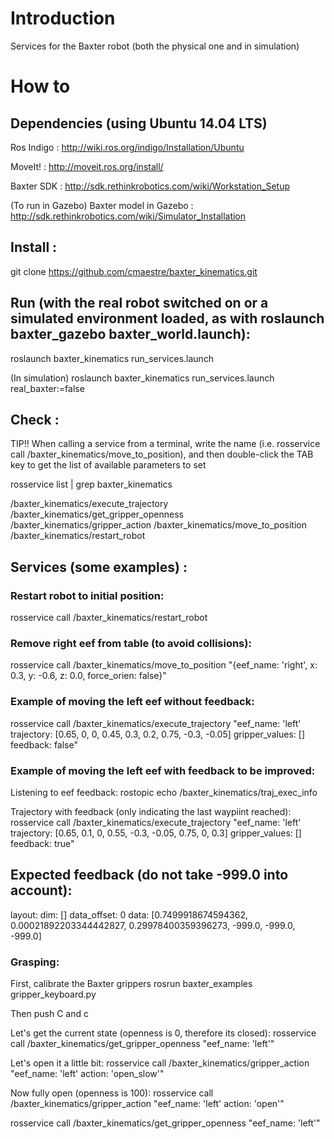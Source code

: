 # Introduction

Services for the Baxter robot (both the physical one and in simulation)

# How to

## Dependencies (using Ubuntu 14.04 LTS)

Ros Indigo : http://wiki.ros.org/indigo/Installation/Ubuntu

MoveIt! : http://moveit.ros.org/install/

Baxter SDK : http://sdk.rethinkrobotics.com/wiki/Workstation_Setup

(To run in Gazebo) Baxter model in Gazebo : http://sdk.rethinkrobotics.com/wiki/Simulator_Installation

## Install :
git clone https://github.com/cmaestre/baxter_kinematics.git 

## Run (with the real robot switched on or a simulated environment loaded, as with roslaunch baxter_gazebo baxter_world.launch):

roslaunch baxter_kinematics run_services.launch

(In simulation) roslaunch baxter_kinematics run_services.launch real_baxter:=false

## Check :

TIP!! When calling a service from a terminal, write the name (i.e. rosservice call /baxter_kinematics/move_to_position), and then double-click the TAB key to get the list of available parameters to set

rosservice list | grep baxter_kinematics

/baxter_kinematics/execute_trajectory
/baxter_kinematics/get_gripper_openness
/baxter_kinematics/gripper_action
/baxter_kinematics/move_to_position
/baxter_kinematics/restart_robot

## Services (some examples) :

### Restart robot to initial position:
rosservice call /baxter_kinematics/restart_robot

### Remove right eef from table (to avoid collisions):
rosservice call /baxter_kinematics/move_to_position "{eef_name: 'right', x: 0.3, y: -0.6, z: 0.0, force_orien: false}"

### Example of moving the left eef without feedback:
rosservice call /baxter_kinematics/execute_trajectory "eef_name: 'left'
trajectory: [0.65, 0, 0, 0.45, 0.3, 0.2, 0.75, -0.3, -0.05]
gripper_values: []
feedback: false"

### Example of moving the left eef with feedback to be improved:
Listening to eef feedback:
rostopic echo /baxter_kinematics/traj_exec_info

Trajectory with feedback (only indicating the last waypiint reached):
rosservice call /baxter_kinematics/execute_trajectory "eef_name: 'left'
trajectory: [0.65, 0.1, 0, 0.55, -0.3, -0.05, 0.75, 0, 0.3]
gripper_values: []
feedback: true"

Expected feedback (do not take -999.0 into account):
---
layout: 
  dim: []
  data_offset: 0
data: [0.7499918674594362, 0.00021892203344442827, 0.29978400359396273, -999.0, -999.0, -999.0]

### Grasping:

First, calibrate the Baxter grippers
rosrun baxter_examples gripper_keyboard.py

Then push C and c

Let's get the current state (openness is 0, therefore its closed):
rosservice call /baxter_kinematics/get_gripper_openness "eef_name: 'left'"

Let's open it a little bit:
rosservice call /baxter_kinematics/gripper_action "eef_name: 'left'
action: 'open_slow'"

Now fully open (openness is 100):
rosservice call /baxter_kinematics/gripper_action "eef_name: 'left'
action: 'open'"

rosservice call /baxter_kinematics/get_gripper_openness "eef_name: 'left'"
